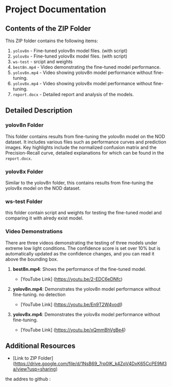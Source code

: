 
# Project Documentation

## Contents of the ZIP Folder

This ZIP folder contains the following items:

1. `yolov8n` - Fine-tuned yolov8n model files. (with script)
2. `yolov8x` - Fine-tuned yolov8x model files. (with script)
3. `ws-test` - srcipt and weights 
4. `best8n.mp4` - Video demonstrating the fine-tuned model performance.
5. `yolov8n.mp4` - Video showing yolov8n model performance without fine-tuning.
6. `yolov8x.mp4` - Video showing yolov8x model performance without fine-tuning.
7. `report.docx` - Detailed report and analysis of the models.


## Detailed Description

### yolov8n Folder
This folder contains results from fine-tuning the yolov8n model on the NOD dataset. It includes various files such as performance curves and prediction images. Key highlights include the normalized confusion matrix and the Precision-Recall curve, detailed explanations for which can be found in the `report.docx`.

### yolov8x Folder
Similar to the yolov8n folder, this contains results from fine-tuning the yolov8x model on the NOD dataset.

### ws-test Folder
this folder contain script and weights for testing the fine-tuned model and comparing it with alredy exist model. 

### Video Demonstrations
There are three videos demonstrating the testing of three models under extreme low light conditions. The confidence score is set over 10% but is automatically updated as the confidence changes, and you can read it above the bounding box.

1. **best8n.mp4**: Shows the performance of the fine-tuned model.
   - [YouTube Link] (https://youtu.be/2-EDC6eDNfc)
   
2. **yolov8n.mp4**: Demonstrates the yolov8n model performance without fine-tuning. no detection
   - [YouTube Link] (https://youtu.be/En9T2W4vodI)

3. **yolov8x.mp4**: Demonstrates the yolov8x model performance without fine-tuning.
   - [YouTube Link] (https://youtu.be/xQmmBhVgBe4)

## Additional Resources

- [Link to ZIP Folder] (https://drive.google.com/file/d/1NsB69_7rp0lK_k4ZqV4DxK65CcPE9M3a/view?usp=sharing)


the addres to github : 



